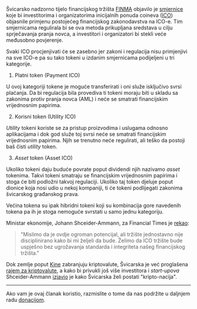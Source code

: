  Švicarsko nadzorno tijelo financijskog tržišta [FINMA][finma] objavilo je [smjernice][guide] koje bi investitorima i organizatorima inicijalnih ponuda coineva ([ICO][ico]) objasnile primjenu postojećeg financijskog zakonodavstva na ICO-e. Tim smjernicama regulirala bi se ova metoda prikupljana sredstava u cilju sprječavanja pranja novca, a investitori i organizatori bi stekli veće međusobno povjerenje. 
 
 Svaki ICO procjenjivati će se zasebno jer zakoni i regulacija nisu primjenjivi na sve ICO-e pa su tako tokeni u izdanim smjernicama podijeljeni u tri kategorije.
 
 1. Platni token (Payment ICO)

U ovoj kategoriji tokene je moguće transferirati i oni služe isključivo svrsi plaćanja. Da bi regulacija bila provediva ti tokeni moraju biti u skladu sa zakonima protiv pranja novca (AML) i neće se smatrati financijskim vrijednosnim papirima.

 2. Korisni token (Utility ICO)

_Utility_ tokeni koriste se za pristup proizvodima i uslugama odnosno aplikacijama i dok god služe toj svrsi neće se smatrati financijskim vrijednosnim papirima. Njih se trenutno neće regulirati, ali teško da postoji baš čisti _utility_ token.

 3. _Asset_ token (Asset ICO)

Ukoliko tokeni daju buduće povrate poput dividendi njih nazivamo _asset_ tokenima. Takvi tokeni smatraju se financijskim vrijednosnim papirima i stoga će biti podložni takvoj regulaciji. Ukoliko taj token djeluje poput dionice koja nosi udio u nekoj kompaniji, ti će tokeni podlijegati zakonima švicarskog građanskog prava.

Većina tokena su ipak hibridni tokeni koji su kombinacija gore navedenih tokena pa ih je stoga nemoguće svrstati u samo jednu kategoriju. 

Ministar ekonomije, Johann Shceider-Ammann, za Financial Times je [rekao][ft]:

> "Mislimo da je ovdje ogroman potencijal, ali tržište jednostavno nije disciplinirano kako bi mi željeli da bude. Želimo da ICO tržište bude uspješno bez ugrožavanja standarda i integriteta našeg financijskog tržišta."

Dok zemlje poput [Kine][kina] zabranjuju kriptovalute, Švicarska je već proglašena [rajem za kriptovalute][raj], a kako bi privukli još više investitora i _start-upova_ Shceider-Ammann [izjavio][izjavio] je kako Švicarska želi postati "kripto-nacija". 

---

Ako vam je ovaj članak koristio, razmislite o tome da nas podržite u daljnjem radu [donacijom][donate].

[donate]: https://bitfalls.com/hr/donate
[finma]: https://www.finma.ch/en/
[guide]: https://www.finma.ch/en/news/2018/02/20180216-mm-ico-wegleitung/
[ico]: https://bitfalls.com/hr/glossary/#ico
[ft]: https://www.ft.com/content/c2098ef6-ff84-11e7-9650-9c0ad2d7c5b5
[kina]: https://bitfalls.com/hr/2018/02/05/cryptocurrency-markets-stuck-limbo-good-bad-news-china-world/
[izjavio]:  https://www.ft.com/content/737b9634-1303-11e8-8cb6-b9ccc4c4dbbb
[raj]: https://bitfalls.com/hr/2018/02/02/sberbank-plans-launch-crypto-exchange/

